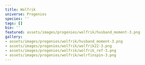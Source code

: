 ```yaml
---
title: Wolfrik
universe: Progenies
species: ''
tags: []
bio: ''
featured: assets/images/progenies/wolfrik/husband_moment-3.png
gallery:
- assets/images/progenies/wolfrik/husband_moment-3.png
- assets/images/progenies/wolfrik/wolfrik22-3.png
- assets/images/progenies/wolfrik/wolfrik_ref-3.png
- assets/images/progenies/wolfrik/wolrfinspin-3.png
---
```

